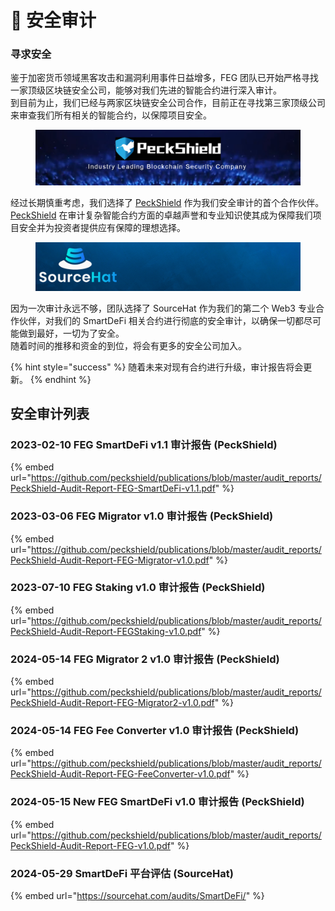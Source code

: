 # 🔐 安全审计

### 寻求安全

鉴于加密货币领域黑客攻击和漏洞利用事件日益增多，FEG 团队已开始严格寻找一家顶级区块链安全公司，能够对我们先进的智能合约进行深入审计。\
到目前为止，我们已经与两家区块链安全公司合作，目前正在寻找第三家顶级公司来审查我们所有相关的智能合约，以保障项目安全。&#x20;

<figure><img src="../.gitbook/assets/peckshield audits.jpg" alt=""><figcaption></figcaption></figure>

经过长期慎重考虑，我们选择了 [PeckShield](https://peckshield.com/) 作为我们安全审计的首个合作伙伴。[PeckShield](https://peckshield.com/) 在审计复杂智能合约方面的卓越声誉和专业知识使其成为保障我们项目安全并为投资者提供应有保障的理想选择。

<figure><img src="../.gitbook/assets/Sourcehat.png" alt=""><figcaption></figcaption></figure>

因为一次审计永远不够，团队选择了 SourceHat 作为我们的第二个 Web3 专业合作伙伴，对我们的 SmartDeFi 相关合约进行彻底的安全审计，以确保一切都尽可能做到最好，一切为了安全。\
随着时间的推移和资金的到位，将会有更多的安全公司加入。

{% hint style="success" %}
随着未来对现有合约进行升级，审计报告将会更新。
{% endhint %}

## 安全审计列表

### 2023-02-10 FEG SmartDeFi v1.1 审计报告 (PeckShield)

{% embed url="https://github.com/peckshield/publications/blob/master/audit_reports/PeckShield-Audit-Report-FEG-SmartDeFi-v1.1.pdf" %}

### 2023-03-06 FEG Migrator v1.0 审计报告 (PeckShield)

{% embed url="https://github.com/peckshield/publications/blob/master/audit_reports/PeckShield-Audit-Report-FEG-Migrator-v1.0.pdf" %}

### 2023-07-10 FEG Staking v1.0 审计报告 (PeckShield)

{% embed url="https://github.com/peckshield/publications/blob/master/audit_reports/PeckShield-Audit-Report-FEGStaking-v1.0.pdf" %}

### 2024-05-14 FEG Migrator 2 v1.0 审计报告 (PeckShield)

{% embed url="https://github.com/peckshield/publications/blob/master/audit_reports/PeckShield-Audit-Report-FEG-Migrator2-v1.0.pdf" %}

### 2024-05-14 FEG Fee Converter v1.0 审计报告 (PeckShield)

{% embed url="https://github.com/peckshield/publications/blob/master/audit_reports/PeckShield-Audit-Report-FEG-FeeConverter-v1.0.pdf" %}

### 2024-05-15 New FEG SmartDeFi v1.0 审计报告 (PeckShield)

{% embed url="https://github.com/peckshield/publications/blob/master/audit_reports/PeckShield-Audit-Report-FEG-v1.0.pdf" %}

### 2024-05-29 SmartDeFi 平台评估 (SourceHat)

{% embed url="https://sourcehat.com/audits/SmartDeFi/" %}

